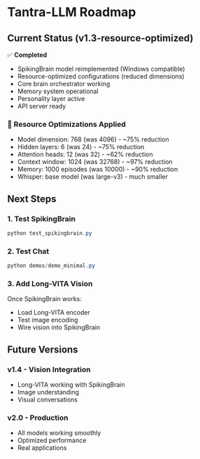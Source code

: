 # Tantra-LLM Roadmap

## Current Status (v1.3-resource-optimized)

✅ **Completed**
- SpikingBrain model reimplemented (Windows compatible)
- Resource-optimized configurations (reduced dimensions)
- Core brain orchestrator working
- Memory system operational
- Personality layer active
- API server ready

### 🔧 Resource Optimizations Applied
- Model dimension: 768 (was 4096) - ~75% reduction
- Hidden layers: 6 (was 24) - ~75% reduction  
- Attention heads: 12 (was 32) - ~62% reduction
- Context window: 1024 (was 32768) - ~97% reduction
- Memory: 1000 episodes (was 10000) - ~90% reduction
- Whisper: base model (was large-v3) - much smaller

## Next Steps

### 1. Test SpikingBrain
```powershell
python test_spikingbrain.py
```

### 2. Test Chat
```powershell
python demos/demo_minimal.py
```

### 3. Add Long-VITA Vision
Once SpikingBrain works:
- Load Long-VITA encoder
- Test image encoding
- Wire vision into SpikingBrain

## Future Versions

### v1.4 - Vision Integration
- Long-VITA working with SpikingBrain
- Image understanding
- Visual conversations

### v2.0 - Production
- All models working smoothly
- Optimized performance
- Real applications


